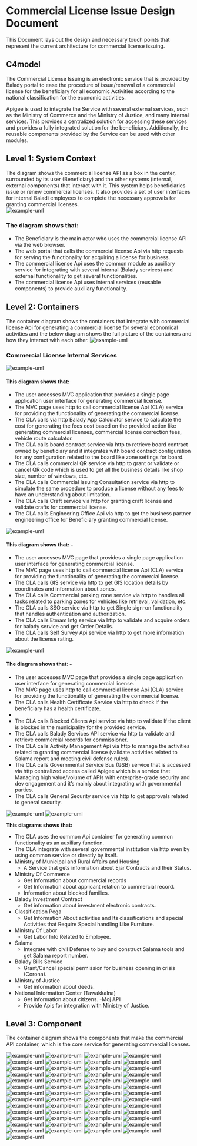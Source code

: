 # Commercial License Issue Design Document
This Document lays out the design and necessary touch points that represent the current architecture for commercial license issuing.

## C4model
The Commercial License Issuing is an electronic service that is provided by Balady portal to ease the procedure of issue/renewal of a commercial license for the beneficiary for all economic Activities according to the national classification for the economic activities.

Apigee is used to integrate the Service with several external services, such as the Ministry of Commerce and the Ministry of Justice, and many internal services. This provides a centralized solution for accessing these services and provides a fully integrated solution for the beneficiary. Additionally, the reusable components provided by the Service can be used with other modules.

## Level 1: System Context
The diagram shows the commercial license API as a box in the center, surrounded by its user (Beneficiary) and the other systems (internal, external components) that interact with it.
This system helps beneficiaries issue or renew commercial licenses. It also provides a set of user interfaces for internal Baladi employees to complete the necessary approvals for granting commercial licenses.                                                                 
![example-uml](http://www.plantuml.com/plantuml/proxy?cache=no&src=https://raw.githubusercontent.com/mohamadsalahdarwish/commercial-uml/main/src/c4/context/commercial-contex-diagram.puml)

### The diagram shows that: 
-	The Beneficiary is the main actor who uses the commercial license API via the web browser.
-	The web portal that calls the commercial license Api via http requests for serving the functionality for acquiring a license for business.
-	The commercial license Api uses the common module as auxiliary service for integrating with several internal (Balady services) and external functionality to get several functionalities.
-	The commercial license Api uses internal services (reusable components) to provide auxiliary functionality.


## Level 2: Containers
The container diagram shows the containers that integrate with commercial license Api for generating a commercial license for several economical
activities and the below diagram shows the full picture of the containers and how they interact with each other.
![example-uml](http://www.plantuml.com/plantuml/proxy?cache=no&src=https://raw.githubusercontent.com/mohamadsalahdarwish/commercial-uml/main/src/c4/container/commercial-container-diagram_ALL.puml)

### Commercial License Internal Services

![example-uml](http://www.plantuml.com/plantuml/proxy?cache=no&src=https://raw.githubusercontent.com/mohamadsalahdarwish/commercial-uml/main/src/c4/container/commercial-container-diagram_1.puml)

#### This diagram shows that:
- The user accesses MVC application that provides a single page application user interface for generating commercial license.
- The MVC page uses http to call commercial license Api (CLA) service for providing the functionality of generating the commercial license.
- The CLA calls via http Balady App Calculator service to calculate the cost for generating the fees cost based on the provided action like
  generating commercial licenses, commercial license correction fees, vehicle route calculator.
- The CLA calls board contract service via http to retrieve board contract owned by beneficiary and it integrates with board contract
  configuration for any configuration related to the board like zone settings for board.
- The CLA calls commercial QR service via http to grant or validate or cancel QR code which is used to get all the business details like shop size,
  number of windows, etc.
- The CLA calls Commercial Issuing Consultation service via http to simulate the same procedure to produce a license without any fees to have
  an understanding about limitation.
- The CLA calls Craft service via http for granting craft license and validate crafts for commercial license.
- The CLA calls Engineering Office Api via http to get the business partner engineering office for Beneficiary granting commercial license.

![example-uml](http://www.plantuml.com/plantuml/proxy?cache=no&src=https://raw.githubusercontent.com/mohamadsalahdarwish/commercial-uml/main/src/c4/container/commercial-container-diagram_2.puml)

#### This diagram shows that: -
- The user accesses MVC page that provides a single page application user interface for generating commercial license.
- The MVC page uses http to call commercial license Api (CLA) service for providing the functionality of generating the commercial license.
- The CLA calls GIS service via http to get GIS location details by coordinates and information about zones.
- The CLA calls Commercial parking zone service via http to handles all tasks related to parking zones for vehicles like retrieval, validation, etc.
- The CLA calls SSO service via http to get Single sign-on functionality that handles authentication and authorization.
- The CLA calls Etmam Intg service via http to validate and acquire orders for balady service and get Order Details.
- The CLA calls Self Survey Api service via http to get more information about the license rating.

![example-uml](http://www.plantuml.com/plantuml/proxy?cache=no&src=https://raw.githubusercontent.com/mohamadsalahdarwish/commercial-uml/main/src/c4/container/commercial-container-diagram_3.puml)

#### The diagram shows that: -
- The user accesses MVC page that provides a single page application user interface for generating commercial license.
- The MVC page uses http to call commercial license Api (CLA) service for providing the functionality of generating the commercial license.
- The CLA calls Health Certificate Service via http to check if the beneficiary has a health certificate.
-
- The CLA calls Blocked Clients Api service via http to validate If the client is blocked in the municipality for the provided service.
- The CLA calls Balady Services API service via http to validate and retrieve commercial records for commissioner.
- The CLA calls Activity Management Api via http to manage the activities related to granting commercial license (validate activities related to
  Salama report and meeting civil defense rules).
- The CLA calls Governmental Service Bus (GSB) service that is accessed via http centralized access called Apigee which is a service that Managing
  high value/volume of APIs with enterprise-grade security and dev engagement and it’s mainly about integrating with governmental parties.
- The CLA calls General Security service via http to get approvals related to general security.

![example-uml](http://www.plantuml.com/plantuml/proxy?cache=no&src=https://raw.githubusercontent.com/mohamadsalahdarwish/commercial-uml/main/src/c4/container/commercial-container-diagram_common.puml)
![example-uml](http://www.plantuml.com/plantuml/proxy?cache=no&src=https://raw.githubusercontent.com/mohamadsalahdarwish/commercial-uml/main/src/c4/container/commercial-container-diagram_integration.puml)

**This diagrams shows that:**
 - The CLA uses the common Api container for generating common functionality as an auxiliary function. 
 - The CLA integrate with several governmental institution via http even by using common service or directly by itself. 
 - Ministry of Municipal and Rural Affairs and Housing
    - A Service that gets information about Ejar Contracts and their Status. 
 - Ministry Of Commerce
   - Get Information about commercial records 
   - Get Information about applicant relation to commercial record.
   - Information about blocked families. 
 - Balady Investment Contract 
   - Get information about investment electronic contracts.
- Classification Pega 
  - Get Information About activities and Its classifications and special Activities that Require Special handling Like Furniture. 
- Ministry Of Labor 
  - Get Labor Info Related to Employee.
- Salama 
  - Integrate with civil Defense to buy and construct Salama tools and get Salama report number. 
- Balady Bills Service 
  - Grant/Cancel special permission for business opening in crisis (Corona). 
- Ministry of Justice 
  - Get information about deeds. 
- National Information Center (Tawakkalna)
  - Get information about citizens. 
-Moj API 
  - Provide Apis for integration with Ministry of Justice.

## Level 3: Component
The container diagram shows the components that make the commercial API container, which is the core service for generating commercial licenses.

![example-uml](http://www.plantuml.com/plantuml/proxy?cache=no&src=https://raw.githubusercontent.com/mohamadsalahdarwish/commercial-uml/main/src/c4/component/commercial-component-diagram-activity.puml)
![example-uml](http://www.plantuml.com/plantuml/proxy?cache=no&src=https://raw.githubusercontent.com/mohamadsalahdarwish/commercial-uml/main/src/c4/component/commercial-component-diagram-approval.puml)
![example-uml](http://www.plantuml.com/plantuml/proxy?cache=no&src=https://raw.githubusercontent.com/mohamadsalahdarwish/commercial-uml/main/src/c4/component/commercial-component-diagram-automate-expire-cancel.puml)
![example-uml](http://www.plantuml.com/plantuml/proxy?cache=no&src=https://raw.githubusercontent.com/mohamadsalahdarwish/commercial-uml/main/src/c4/component/commercial-component-diagram-back-office.puml)
![example-uml](http://www.plantuml.com/plantuml/proxy?cache=no&src=https://raw.githubusercontent.com/mohamadsalahdarwish/commercial-uml/main/src/c4/component/commercial-component-diagram-board.puml)
![example-uml](http://www.plantuml.com/plantuml/proxy?cache=no&src=https://raw.githubusercontent.com/mohamadsalahdarwish/commercial-uml/main/src/c4/component/commercial-component-diagram-business-rules.puml)
![example-uml](http://www.plantuml.com/plantuml/proxy?cache=no&src=https://raw.githubusercontent.com/mohamadsalahdarwish/commercial-uml/main/src/c4/component/commercial-component-diagram-calculator.puml)
![example-uml](http://www.plantuml.com/plantuml/proxy?cache=no&src=https://raw.githubusercontent.com/mohamadsalahdarwish/commercial-uml/main/src/c4/component/commercial-component-diagram-common.puml)
![example-uml](http://www.plantuml.com/plantuml/proxy?cache=no&src=https://raw.githubusercontent.com/mohamadsalahdarwish/commercial-uml/main/src/c4/component/commercial-component-diagram-correct.puml)
![example-uml](http://www.plantuml.com/plantuml/proxy?cache=no&src=https://raw.githubusercontent.com/mohamadsalahdarwish/commercial-uml/main/src/c4/component/commercial-component-diagram-craft.puml)
![example-uml](http://www.plantuml.com/plantuml/proxy?cache=no&src=https://raw.githubusercontent.com/mohamadsalahdarwish/commercial-uml/main/src/c4/component/commercial-component-diagram-credence-request.puml)
![example-uml](http://www.plantuml.com/plantuml/proxy?cache=no&src=https://raw.githubusercontent.com/mohamadsalahdarwish/commercial-uml/main/src/c4/component/commercial-component-diagram-efada.puml)
![example-uml](http://www.plantuml.com/plantuml/proxy?cache=no&src=https://raw.githubusercontent.com/mohamadsalahdarwish/commercial-uml/main/src/c4/component/commercial-component-diagram-grouped-request-renewal.puml)
![example-uml](http://www.plantuml.com/plantuml/proxy?cache=no&src=https://raw.githubusercontent.com/mohamadsalahdarwish/commercial-uml/main/src/c4/component/commercial-component-diagram-integration.puml)
![example-uml](http://www.plantuml.com/plantuml/proxy?cache=no&src=https://raw.githubusercontent.com/mohamadsalahdarwish/commercial-uml/main/src/c4/component/commercial-component-diagram-license.puml)
![example-uml](http://www.plantuml.com/plantuml/proxy?cache=no&src=https://raw.githubusercontent.com/mohamadsalahdarwish/commercial-uml/main/src/c4/component/commercial-component-diagram-license-rating.puml)
![example-uml](http://www.plantuml.com/plantuml/proxy?cache=no&src=https://raw.githubusercontent.com/mohamadsalahdarwish/commercial-uml/main/src/c4/component/commercial-component-diagram-lookup.puml)
![example-uml](http://www.plantuml.com/plantuml/proxy?cache=no&src=https://raw.githubusercontent.com/mohamadsalahdarwish/commercial-uml/main/src/c4/component/commercial-component-diagram-migration.puml)
![example-uml](http://www.plantuml.com/plantuml/proxy?cache=no&src=https://raw.githubusercontent.com/mohamadsalahdarwish/commercial-uml/main/src/c4/component/commercial-component-diagram-mobile-cancel.puml)
![example-uml](http://www.plantuml.com/plantuml/proxy?cache=no&src=https://raw.githubusercontent.com/mohamadsalahdarwish/commercial-uml/main/src/c4/component/commercial-component-diagram-modify-request.puml)
![example-uml](http://www.plantuml.com/plantuml/proxy?cache=no&src=https://raw.githubusercontent.com/mohamadsalahdarwish/commercial-uml/main/src/c4/component/commercial-component-diagram-momathel.puml)
![example-uml](http://www.plantuml.com/plantuml/proxy?cache=no&src=https://raw.githubusercontent.com/mohamadsalahdarwish/commercial-uml/main/src/c4/component/commercial-component-diagram-new-request.puml)
![example-uml](http://www.plantuml.com/plantuml/proxy?cache=no&src=https://raw.githubusercontent.com/mohamadsalahdarwish/commercial-uml/main/src/c4/component/commercial-component-diagram-nic.puml)
![example-uml](http://www.plantuml.com/plantuml/proxy?cache=no&src=https://raw.githubusercontent.com/mohamadsalahdarwish/commercial-uml/main/src/c4/component/commercial-component-diagram-old-license-controller.puml)
![example-uml](http://www.plantuml.com/plantuml/proxy?cache=no&src=https://raw.githubusercontent.com/mohamadsalahdarwish/commercial-uml/main/src/c4/component/commercial-component-diagram-precautionary-compliance.puml)
![example-uml](http://www.plantuml.com/plantuml/proxy?cache=no&src=https://raw.githubusercontent.com/mohamadsalahdarwish/commercial-uml/main/src/c4/component/commercial-component-diagram-provider-observation.puml)
![example-uml](http://www.plantuml.com/plantuml/proxy?cache=no&src=https://raw.githubusercontent.com/mohamadsalahdarwish/commercial-uml/main/src/c4/component/commercial-component-diagram-qr-code.puml)
![example-uml](http://www.plantuml.com/plantuml/proxy?cache=no&src=https://raw.githubusercontent.com/mohamadsalahdarwish/commercial-uml/main/src/c4/component/commercial-component-diagram-renew.puml)
![example-uml](http://www.plantuml.com/plantuml/proxy?cache=no&src=https://raw.githubusercontent.com/mohamadsalahdarwish/commercial-uml/main/src/c4/component/commercial-component-diagram-repeated.puml)
![example-uml](http://www.plantuml.com/plantuml/proxy?cache=no&src=https://raw.githubusercontent.com/mohamadsalahdarwish/commercial-uml/main/src/c4/component/commercial-component-diagram-request.puml)
![example-uml](http://www.plantuml.com/plantuml/proxy?cache=no&src=https://raw.githubusercontent.com/mohamadsalahdarwish/commercial-uml/main/src/c4/component/commercial-component-diagram-saudi-business-center.puml)
![example-uml](http://www.plantuml.com/plantuml/proxy?cache=no&src=https://raw.githubusercontent.com/mohamadsalahdarwish/commercial-uml/main/src/c4/component/commercial-component-diagram-self-service.puml)
![example-uml](http://www.plantuml.com/plantuml/proxy?cache=no&src=https://raw.githubusercontent.com/mohamadsalahdarwish/commercial-uml/main/src/c4/component/commercial-component-diagram-vehicle.puml)
![example-uml](http://www.plantuml.com/plantuml/proxy?cache=no&src=https://raw.githubusercontent.com/mohamadsalahdarwish/commercial-uml/main/src/c4/component/objections/commercial-component-diagram-objection.puml)
![example-uml](http://www.plantuml.com/plantuml/proxy?cache=no&src=https://raw.githubusercontent.com/mohamadsalahdarwish/commercial-uml/main/src/c4/component/objections/commercial-component-diagram-objection-expired.puml)
![example-uml](http://www.plantuml.com/plantuml/proxy?cache=no&src=https://raw.githubusercontent.com/mohamadsalahdarwish/commercial-uml/main/src/c4/component/objections/commercial-component-diagram-objection-on-bill-fee.puml)
![example-uml](http://www.plantuml.com/plantuml/proxy?cache=no&src=https://raw.githubusercontent.com/mohamadsalahdarwish/commercial-uml/main/src/c4/component/objections/commercial-component-diagram-objection-on-hold.puml)
![example-uml](http://www.plantuml.com/plantuml/proxy?cache=no&src=https://raw.githubusercontent.com/mohamadsalahdarwish/commercial-uml/main/src/c4/component/objections/commercial-component-diagram-objection-on-not-belong.puml)
![example-uml](http://www.plantuml.com/plantuml/proxy?cache=no&src=https://raw.githubusercontent.com/mohamadsalahdarwish/commercial-uml/main/src/c4/component/objections/commercial-component-diagram-objection-on-not-license-transfered.puml)
![example-uml](http://www.plantuml.com/plantuml/proxy?cache=no&src=https://raw.githubusercontent.com/mohamadsalahdarwish/commercial-uml/main/src/c4/component/objections/commercial-component-diagram-objection-revoked.puml)
![example-uml](http://www.plantuml.com/plantuml/proxy?cache=no&src=https://raw.githubusercontent.com/mohamadsalahdarwish/commercial-uml/main/src/c4/component/permits/commercial-component-diagram-24-permit.puml)
![example-uml](http://www.plantuml.com/plantuml/proxy?cache=no&src=https://raw.githubusercontent.com/mohamadsalahdarwish/commercial-uml/main/src/c4/component/permits/commercial-component-diagram-hosue-hold-permit.puml)
![example-uml](http://www.plantuml.com/plantuml/proxy?cache=no&src=https://raw.githubusercontent.com/mohamadsalahdarwish/commercial-uml/main/src/c4/component/permits/commercial-component-diagram-non-food-permit.puml)
![example-uml](http://www.plantuml.com/plantuml/proxy?cache=no&src=https://raw.githubusercontent.com/mohamadsalahdarwish/commercial-uml/main/src/c4/component/permits/commercial-component-diagram-permit.puml)
![example-uml](http://www.plantuml.com/plantuml/proxy?cache=no&src=https://raw.githubusercontent.com/mohamadsalahdarwish/commercial-uml/main/src/c4/component/permits/commercial-component-diagram-royal-gaurd_permit.puml)
![example-uml](http://www.plantuml.com/plantuml/proxy?cache=no&src=https://raw.githubusercontent.com/mohamadsalahdarwish/commercial-uml/main/src/c4/component/permits/commercial-component-diagram-seasonal_permit.puml)
![example-uml](http://www.plantuml.com/plantuml/proxy?cache=no&src=https://raw.githubusercontent.com/mohamadsalahdarwish/commercial-uml/main/src/c4/component/permits/commercial-component-diagram-self-service-permit.puml)
![example-uml](http://www.plantuml.com/plantuml/proxy?cache=no&src=https://raw.githubusercontent.com/mohamadsalahdarwish/commercial-uml/main/src/c4/component/permits/commercial-component-diagram-side-walk-permit.puml)
![example-uml](http://www.plantuml.com/plantuml/proxy?cache=no&src=https://raw.githubusercontent.com/mohamadsalahdarwish/commercial-uml/main/src/c4/component/permits/commercial-component-diagram-slaughter-permit.puml)
![example-uml](http://www.plantuml.com/plantuml/proxy?cache=no&src=https://raw.githubusercontent.com/mohamadsalahdarwish/commercial-uml/main/src/c4/component/permits/commercial-component-diagram-tobaco-permit.puml)
![example-uml](http://www.plantuml.com/plantuml/proxy?cache=no&src=https://raw.githubusercontent.com/mohamadsalahdarwish/commercial-uml/main/src/c4/component/permits/commercial-component-diagram-transfer_permit.puml)
![example-uml](http://www.plantuml.com/plantuml/proxy?cache=no&src=https://raw.githubusercontent.com/mohamadsalahdarwish/commercial-uml/main/src/c4/component/permits/commercial-component-diagram-transport_permit.puml)
![example-uml](http://www.plantuml.com/plantuml/proxy?cache=no&src=https://raw.githubusercontent.com/mohamadsalahdarwish/commercial-uml/main/src/c4/component/permits/commercial-component-diagram-vheicle-parking_permit.puml)
